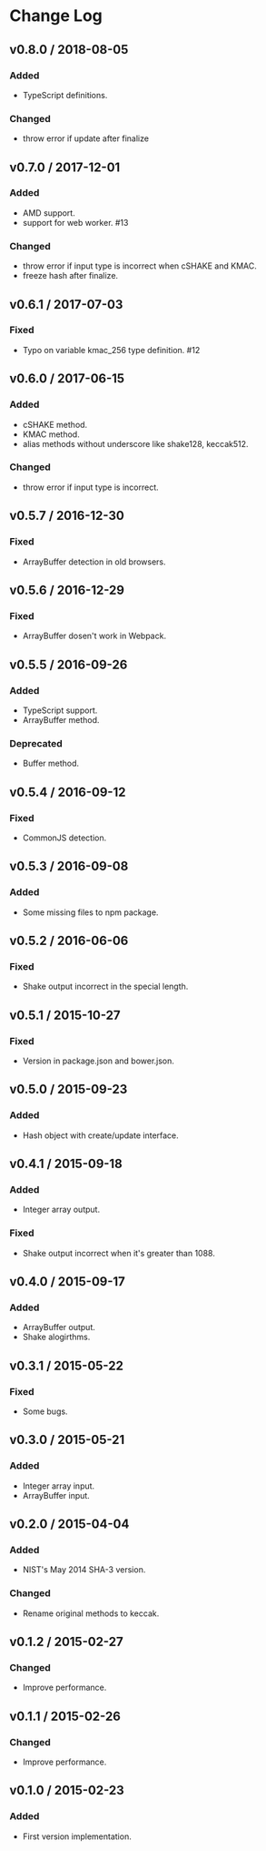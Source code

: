 ﻿# Change Log

## v0.8.0 / 2018-08-05
### Added
- TypeScript definitions.

### Changed
- throw error if update after finalize

## v0.7.0 / 2017-12-01
### Added
- AMD support.
- support for web worker. #13

### Changed
- throw error if input type is incorrect when cSHAKE and KMAC.
- freeze hash after finalize.

## v0.6.1 / 2017-07-03
### Fixed
- Typo on variable kmac_256 type definition. #12

## v0.6.0 / 2017-06-15
### Added
- cSHAKE method.
- KMAC method.
- alias methods without underscore like shake128, keccak512.

### Changed
- throw error if input type is incorrect.

## v0.5.7 / 2016-12-30
### Fixed
- ArrayBuffer detection in old browsers.

## v0.5.6 / 2016-12-29
### Fixed
- ArrayBuffer dosen't work in Webpack.

## v0.5.5 / 2016-09-26
### Added
- TypeScript support.
- ArrayBuffer method.

### Deprecated
- Buffer method.

## v0.5.4 / 2016-09-12
### Fixed
- CommonJS detection.

## v0.5.3 / 2016-09-08
### Added
- Some missing files to npm package.

## v0.5.2 / 2016-06-06
### Fixed
- Shake output incorrect in the special length.

## v0.5.1 / 2015-10-27
### Fixed
- Version in package.json and bower.json.

## v0.5.0 / 2015-09-23
### Added
- Hash object with create/update interface.

## v0.4.1 / 2015-09-18
### Added
- Integer array output.

### Fixed
- Shake output incorrect when it's greater than 1088.

## v0.4.0 / 2015-09-17
### Added
- ArrayBuffer output.
- Shake alogirthms.

## v0.3.1 / 2015-05-22
### Fixed
- Some bugs.

## v0.3.0 / 2015-05-21
### Added
- Integer array input.
- ArrayBuffer input.

## v0.2.0 / 2015-04-04
### Added
- NIST's May 2014 SHA-3 version.

### Changed
- Rename original methods to keccak.

## v0.1.2 / 2015-02-27
### Changed
- Improve performance.

## v0.1.1 / 2015-02-26
### Changed
- Improve performance.

## v0.1.0 / 2015-02-23
### Added
- First version implementation.
